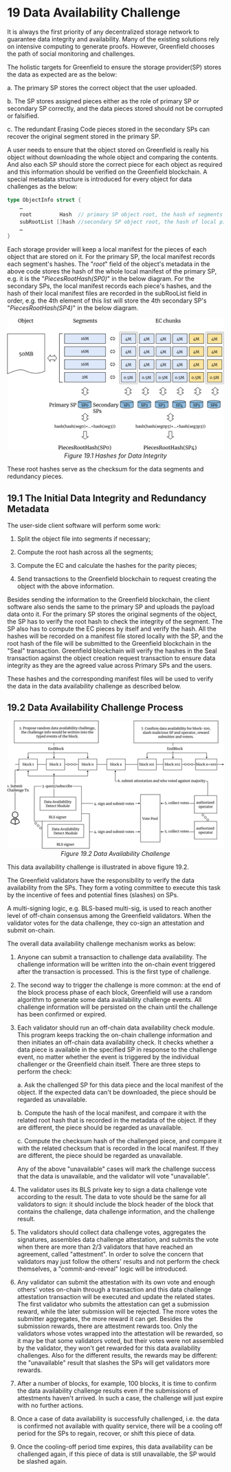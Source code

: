 # 19 Data Availability Challenge

It is always the first priority of any decentralized storage network to
guarantee data integrity and availability. Many of the existing
solutions rely on intensive computing to generate proofs. However,
Greenfield chooses the path of social monitoring and challenges.

The holistic targets for Greenfield to ensure the storage provider(SP)
stores the data as expected are as the below:

a. The primary SP stores the correct object that the user uploaded.

b. The SP stores assigned pieces either as the role of primary SP or
secondary SP correctly, and the data pieces stored should not be
corrupted or falsified.

c. The redundant Erasing Code pieces stored in the secondary SPs can
recover the original segment stored in the primary SP.

A user needs to ensure that the object stored on Greenfield is really
his object without downloading the whole object and comparing the
contents. And also each SP should store the correct piece for each
object as required and this information should be verified on the
Greenfield blockchain. A special metadata structure is introduced for
every object for data challenges as the below:

```go
type ObjectInfo struct {
    …
    root         Hash  // primary SP object root, the hash of segments’ hashes
    subRootList []hash //secondary SP object root, the hash of local pieces’ hashes
    …
}
```

Each storage provider will keep a local manifest for the pieces of each
object that are stored on it. For the primary SP, the local manifest
records each segment's hashes. The "*root*" field of the object's
metadata in the above code stores the hash of the whole local manifest
of the primary SP, e.g. it is the "*PiecesRootHash(SP0)*" in the below
diagram. For the secondary SPs, the local manifest records each piece's
hashes, and the hash of their local manifest files are recorded in the
subRooList field in order, e.g. the 4th element of this list will store
the 4th secondary SP's "*PiecesRootHash(SP4)*" in the below diagram.

<div align="center"><img src="../assets/19.1%20Hashes%20for%20Data%20Integrity.jpg"></div>
<div align="center"><i>Figure 19.1 Hashes for Data Integrity</i></div>

These root hashes serve as the checksum for the data segments and
redundancy pieces.

## 19.1 The Initial Data Integrity and Redundancy Metadata

The user-side client software will perform some work:

1. Split the object file into segments if necessary;

2. Compute the root hash across all the segments;

3. Compute the EC and calculate the hashes for the parity pieces;

4. Send transactions to the Greenfield blockchain to request creating
   the object with the above information.

Besides sending the information to the Greenfield blockchain, the client
software also sends the same to the primary SP and uploads the payload
data onto it. For the primary SP stores the original segments of the
object, the SP has to verify the root hash to check the integrity of the
segment. The SP also has to compute the EC pieces by itself and verify
the hash. All the hashes will be recorded on a manifest file stored
locally with the SP, and the root hash of the file will be submitted to
the Greenfield blockchain in the "Seal" transaction. Greenfield
blockchain will verify the hashes in the Seal transaction against the
object creation request transaction to ensure data integrity as they are
the agreed value across Primary SPs and the users.

These hashes and the corresponding manifest files will be used to verify
the data in the data availability challenge as described below.

## 19.2 Data Availability Challenge Process

<div align="center"><img src="../assets/19.2%20Data%20Availability%20Challenge.jpg"></div>
<div align="center"><i>Figure 19.2 Data Availability Challenge</i></div>

This data availability challenge is illustrated in above figure 19.2.

The Greenfield validators have the responsibility to verify the data
availability from the SPs. They form a voting committee to execute this
task by the incentive of fees and potential fines (slashes) on SPs.

A multi-signing logic, e.g. BLS-based multi-sig, is used to reach
another level of off-chain consensus among the Greenfield validators.
When the validator votes for the data challenge, they co-sign an
attestation and submit on-chain.

The overall data availability challenge mechanism works as below:

1. Anyone can submit a transaction to challenge data availability. The
   challenge information will be written into the on-chain event
   triggered after the transaction is processed. This is the first
   type of challenge.

2. The second way to trigger the challenge is more common: at the end
   of the block process phase of each block, Greenfield will use a
   random algorithm to generate some data availability challenge
   events. All challenge information will be persisted on the chain
   until the challenge has been confirmed or expired.

3. Each validator should run an off-chain data availability check
   module. This program keeps tracking the on-chain challenge
   information and then initiates an off-chain data availability
   check. It checks whether a data piece is available in the
   specified SP in response to the challenge event, no matter whether
   the event is triggered by the individual challenger or the
   Greenfield chain itself. There are three steps to perform the
   check:

   a. Ask the challenged SP for this data piece and the local manifest
   of the object. If the expected data can't be downloaded, the
   piece should be regarded as unavailable.

   b. Compute the hash of the local manifest, and compare it with the
   related root hash that is recorded in the metadata of the
   object. If they are different, the piece should be regarded as
   unavailable.

   c. Compute the checksum hash of the challenged piece, and compare
   it with the related checksum that is recorded in the local
   manifest. If they are different, the piece should be regarded
   as unavailable.

   Any of the above "unavailable" cases will mark the challenge success
   that the data is unavailable, and the validator will vote
   "unavailable".

4. The validator uses its BLS private key to sign a data challenge vote
   according to the result. The data to vote should be the same for
   all validators to sign: it should include the block header of the
   block that contains the challenge, data challenge information, and
   the challenge result.

5. The validators should collect data challenge votes, aggregates the
   signatures, assembles data challenge attestation, and submits the
   vote when there are more than 2/3 validators that have reached an
   agreement, called "attestment". In order to solve the concern that
   validators may just follow the others' results and not perform the
   check themselves, a "commit-and-reveal" logic will be introduced.

6. Any validator can submit the attestation with its own vote and
   enough others' votes on-chain through a transaction and this data
   challenge attestation transaction will be executed and update the
   related states. The first validator who submits the attestation
   can get a submission reward, while the later submission will be
   rejected. The more votes the submitter aggregates, the more reward
   it can get. Besides the submission rewards, there are attestment
   rewards too. Only the validators whose votes wrapped into the
   attestation will be rewarded, so it may be that some validators
   voted, but their votes were not assembled by the validator, they
   won't get rewarded for this data availability challenges. Also for
   the different results, the rewards may be different: the
   "unavailable" result that slashes the SPs will get validators more
   rewards.

7. After a number of blocks, for example, 100 blocks, it is time to
   confirm the data availability challenge results even if the
   submissions of attestments haven't arrived. In such a case, the
   challenge will just expire with no further actions.

8. Once a case of data availability is successfully challenged, i.e.
   the data is confirmed not available with quality service, there
   will be a cooling off period for the SPs to regain, recover, or
   shift this piece of data.

9. Once the cooling-off period time expires, this data availability can
   be challenged again, if this piece of data is still unavailable,
   the SP would be slashed again.
